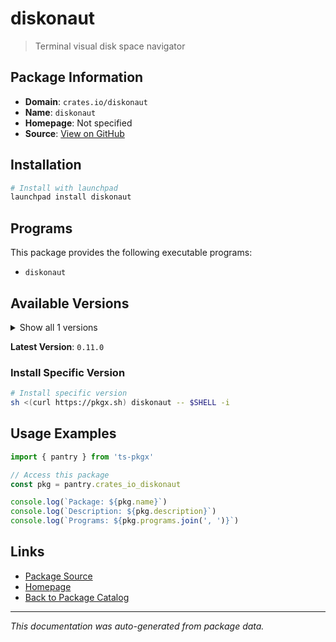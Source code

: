 # diskonaut

> Terminal visual disk space navigator

## Package Information

- **Domain**: `crates.io/diskonaut`
- **Name**: `diskonaut`
- **Homepage**: Not specified
- **Source**: [View on GitHub](https://github.com/pkgxdev/pantry/tree/main/projects/crates.io/diskonaut/package.yml)

## Installation

```bash
# Install with launchpad
launchpad install diskonaut
```

## Programs

This package provides the following executable programs:

- `diskonaut`

## Available Versions

<details>
<summary>Show all 1 versions</summary>

- `0.11.0`

</details>

**Latest Version**: `0.11.0`

### Install Specific Version

```bash
# Install specific version
sh <(curl https://pkgx.sh) diskonaut -- $SHELL -i
```

## Usage Examples

```typescript
import { pantry } from 'ts-pkgx'

// Access this package
const pkg = pantry.crates_io_diskonaut

console.log(`Package: ${pkg.name}`)
console.log(`Description: ${pkg.description}`)
console.log(`Programs: ${pkg.programs.join(', ')}`)
```

## Links

- [Package Source](https://github.com/pkgxdev/pantry/tree/main/projects/crates.io/diskonaut/package.yml)
- [Homepage](#)
- [Back to Package Catalog](../package-catalog.md)

---

*This documentation was auto-generated from package data.*
